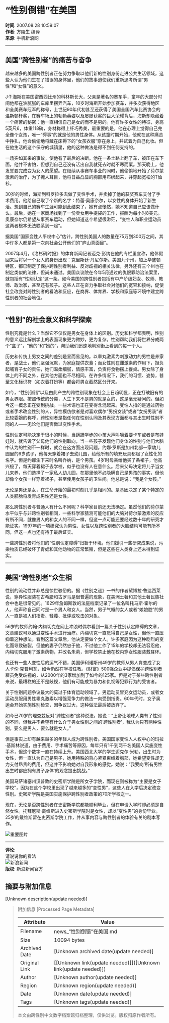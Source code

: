 # “性别倒错”在美国

**时间**: 2007.08.28 10:59:07  
**作者**: 方陵生 编译  
**来源**: 手机新浪网  

---

## 美国“跨性别者”的痛苦与奋争

越来越多的美国跨性别者正在努力争取以他们新的性别身份走进公共生活领域，这些人认为他们生在了错误的身体里，他们的故事迫使我们重新思考所谓“男性”和“女性”的意义。

J·T·海斯在美国密西西比州的科林斯长大，父亲是著名的赛车手，童年的大部分时间他都在油腻腻的车库里摆弄汽车，10岁时海斯开始参加赛车，并多次获得地区和全美赛车冠军的称号，上世纪90年代初甚至还获得了美国全国汽车比赛协会的温斯顿杯奖，在赛车场上的勃勃英姿以及屡屡获奖的巨大荣耀背后，海斯却隐藏着一个痛苦的秘密：他一直相信自己是女的而不是男的。他有许多女性的特征，身高5英尺6，体重118磅，身材称得上纤巧秀美，最重要的是，他在心理上觉得自己完全像个女孩，唯一“碍事”的就是他的男性身体。从孩童时期开始，他就在这种痛苦中挣扎，他会偷偷地将藏在床褥下的“女孩衣服”穿在身上，并试着为自己化妆。但在他生活的这个保守的城镇里，他的这种做法是得不到任何支持的。

一场突如其来的事故，使他有了最后的决断。他在一条土路上翻了车，被压在车下面，他并不害怕，但想到自己还没有活出自我就死去时就不寒而栗。那天晚上，他发誓要完成变为女人的愿望。在继续从事赛车事业的同时，他偷偷地开始了荷尔蒙激素的治疗，为了掩人耳目，他将日益凸显的胸部用布绑起来，并穿起宽松的T恤衫。

30岁的时候，海斯到科罗拉多去做了变性手术，并卖掉了他的获奖赛车支付了手术费用。他给自己取了个新的名字：特蕾·奥康奈尔，以女性的身体开始了新生活。想到自己的赛车生涯可能到此结束了，她有点怅然，她不知道自己应该做什么。最后，她在一家商场找到了一份卖女用手提袋的工作，报酬为每小时8美元。奥康奈尔仍希望从事赛车运动，但她知道这个希望很渺茫，“变性人和职业运动员这两者根本无法联系到一起”。

据美国“国家变性人平权中心”估计，跨性别美国人的数量在75万到300万之间，其中许多人都是第一次向社会公开他们的“庐山真面目”。

2007年4月，《洛杉矶时报》的体育新闻记者迈克·彭纳在他的专栏里宣称，他休假回来后将以一个女人的身份出现：克里斯廷·丹尼尔斯。美国九个州，加上华盛顿特区，都已制定了保护跨性别者利益、反对歧视的相关法律，另外还有三个州也在制定类似的法律，但尚未通过。美国众议院在今年5月通过的仇恨罪防治法案里，就包括有“性别认定”这一条。如今美国的跨性别者包括有中产阶级妇女、牧师、教师、政治家，甚至还有孩子。这些人正在奋力争取社会对他们的宽容和接纳，促使社会改变对跨性别者的看法和反应，在商界、体育界、学校和家庭等环境中建立跨性别者的社会地位。

---

## “性别”的社会意义和科学探索

性别究竟是什么？当然它不仅仅是男女在身体上的区别。历史和科学都表明，性别的意义远比解剖学上的表面现象更为微妙，更为复杂。性别帮助我们将世界分成两个“盒子”，“他的”和“她的”，帮助我们迅速地判别街上看到的每一个人。

历史和传统上男女之间的差别是显而易见的。以睾丸激素为刺激动力的男性是养家者，是战士，他们坚强沉默，为家庭提供衣食；而女性则在雌激素的作用下，担负起哺育子女的责任，她们温柔细腻，情感丰富，负责将食物摆上餐桌。男女除了身体上的不同之外，在其他方面也不尽相同。在许多情况下，我们的习惯、姿势，甚至文化标识符（如衣着打扮等）都会将男女截然区分开来。

如今，“性别倒错”以及由此产生的跨性别现象在社会上日趋明显，正在打破旧有的男女界限。按照传统的分类，人生下来不是男的就是女的，这是毫无疑问的。但如今这一概念正在受到挑战。一些术语也正在变得含混起来。变性人指的是通过药物或者手术改变性别的人，异性模仿欲者是对喜欢偶尔“男扮女装”或者“女扮男装”者比较委婉的称呼，跨性别者是指任何在性别认同及其表现方面都与其出生时性别不同的人——无论他们是否做过变性手术。

性别认定可能决定于很小的时候，当蹒跚学步的小孩大声叫嚷着要卡车或者是布娃娃时，就告诉了父母他们的性别取向，当一些孩子发现他们身体的性别与他们大脑中认为的性别不一样时，就会在这方面出现问题。约娜·罗斯是加州北部一家幼儿园里的6岁孩子，他每天穿着裙子去幼儿园，给他所有的填充玩具都起了女性化的名字。但是约娜生下来时名叫乔纳，是个男孩。4岁时母亲给他买了条裙子，他高兴极了，每天穿着裙子去学校，似乎也没有人在意什么。后来父母决定将儿子当女儿来养，他们选择了一家私人幼儿园，在那里他不必隐瞒自己是男孩的事实，但他却像个女孩一样穿着裙子，甚至使用女孩子的卫生间。他总是说：“我是个女孩。”

无论是男还是女，在生命开始的最初时刻几乎是相同的。是基因决定了某个特定的人类胚胎将发育成男性还是女性。

那么跨性别者与普通人有什么不同呢？科学家目前还无法确定。虽然他们的荷尔蒙水平似乎与非跨性别者相同，一些科学家猜测可能他们的大脑对荷尔蒙激素的反应有所不同，就像男人的和女人的不同一样，但这一点可能还要经过数十年的研究才能证实。1997年的一项研究认为男性、女性以及跨性别者的大脑结构可能有所不同，但这一点也还有待于最后证实。

一些跨性别者将他们的“性别认定障碍”归咎于环境，他们援引一些研究成果说，污染物质已经破坏了青蛙和其他动物的正常繁殖，但是这些在人类身上还未得到证实。

---

## 美国“跨性别者”众生相

性别的流动性并非总是惊世骇俗的。据《性别之谜》一书的作者黛博拉·鲁达西莱说，穿异性服装在古希腊和古罗马是很普遍的现象，在美洲土著和其他土著民族社会中也是很常见的。1629年詹姆斯敦的法庭档案记录了一位名叫托马斯·霍尔的人，他声称自己同时是一个男人和女人。当然，男子气概的女人或者“娘娘腔”的男人一直是被人们指责、轻蔑、批评或攻击的对象。

56岁的牧师约翰·内梅切克在网上冲浪时偶尔看到一篇关于性别认定障碍的文章，文章建议可以通过变性手术进行治疗。内梅切克一直觉得自己是女性，但他一直压抑着这种想法。看到这篇文章后，他决定要做个女人。许多家庭因为这种剧烈的变化而导致破裂，但他的妻子仍然忠于他，不过他工作了15年的学校却无法容忍他，内梅切克服用了激素药物，并改名朱莉，但学校禁止他在校内穿女性服装戴耳环。

也还有一些人变性后的运气不错，美国伊利诺斯州49岁的教师从男人肯变成了女人卡伦·克普利瓦，如今仍然在学校任教。《财富》500强企业中提倡保护跨性别者雇员免受歧视的，从2000年的3家增加到了如今的125家。但是对于某些跨性别者来说，最糟糕的还不是歧视，他们有可能成为暴力和仇视等犯罪行为的受害者。

关于性别问题争议最大的莫过于体育运动领域了。男运动员冒充女运动员，或者女运动员服用男性睾丸激素以增强竞争力的做法一向受到指责。60年代时，女子奥运会开始实施性别检查，因争议过大，这种做法最后被放弃了。

如今已70岁的理查兹反对“跨性别者”这种说法，她说：“上帝让地球人类有了性别的不同，但我并不希望有什么介于男女性别之间的‘跨性别者’，我认为只有两种性别，要么是男人，要么就是女人。”

但是事实上却有越来越多的年轻人成为跨性别者。美国国家变性人人权中心的玛拉·基斯林说道，由于费用、手术痛苦等原因，每年只有1千到两千名美国人实施变性手术，但这个数字一直在持续上升。美国西北大学的学生迈克尔·米勒，出生时为女性，但一直认为自己是男子，她用特殊的背心紧紧束缚着胸部，她希望变性却无力支付昂贵的费用，但这并不影响她对自我形象的感觉。她说：“我要向‘所有男性出生时都应拥有男子身体’的观念提出挑战。”

美国马萨诸塞州汉普敦的史密斯学院是所女子学院，而现在则被称为“主要是女子学校”，因为在这个学校里出现了越来越多的“变性男”，这些人在入学后决定改变性别。史密斯学院是美国实施保护跨性别者政策的70所学校之一。

现在，无论是否跨性别者在史密斯学院都能顺利毕业，但在申请入学时却必须是自然女性。托拜厄斯·戴维斯进入史密斯学院时是女性，却以“变性男”的身份毕业。25岁的戴维斯留在史密斯学院工作，并从事内容与跨性别者的体验有关的剧本写作。

![重要图片](//n.sinaimg.cn/default/2fb77759/20151125/320X320.png)

---

**评论**:  
请说说你的看法  
![新浪新闻](https://n.sinaimg.cn/default/80905340/20200331/sinalogo.png)  
**版权**: 新浪新闻官方  

## 摘要与附加信息

<!-- tcd_abstract -->
[Unknown description(update needed)]
<!-- tcd_abstract_end -->

> 附加信息 [Processed Page Metadata]
>
> | Attribute       | Value                                  |
> |-----------------|----------------------------------------|
> | Filename        | news_“性别倒错”在美国.md                             |
> | Size            | 10094 bytes                           |
> | Archived Date   | [Unknown archived date(update needed)]                             |
> | Original Link   | [[Unknown link(update needed)]]([Unknown link(update needed)])                       |
> | Author          | [Unknown author(update needed)]                               |
> | Region          | [Unknown region(update needed)]                               |
> | Date            | [Unknown date(update needed)]                                 |
> | Tags            | [Unknown tags(update needed)]                                 |
>
> 本文由跨性别中文数字档案馆归档整理，仅供浏览。版权归原作者所有。
>